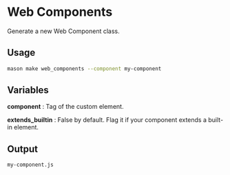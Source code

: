 # Web Components

Generate a new Web Component class.

## Usage

```sh
mason make web_components --component my-component
```

## Variables

**component**
: Tag of the custom element.

**extends_builtin**
: False by default. Flag it if your component extends a built-in element.

## Output

```sh
my-component.js
```
